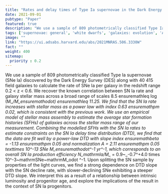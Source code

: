 ```yaml
---
title: "Rates and delay times of Type Ia supernovae in the Dark Energy Survey"
date: 2021-09-01
pubtype: "Paper"
featured: true
description: "We use a sample of 809 photometrically classified Type Ia supernovae (SNe Ia) discovered by the Dark Energy Survey (DES) along with 40 415 field galaxies to calculate the rate of SNe Ia per galaxy in the redshift range 0.2 < z < 0.6. We recover the known correlation between SN Ia rate and galaxy stellar mass across a broad range of scales 8.5 ensuremathleq log (M_*/M_ensuremathodot) ensuremathleq 11.25. We find that the SN Ia rate increases with stellar mass as a power law with index 0.63 ensuremathpm 0.02, which is consistent with the previous work. We use an empirical model of stellar mass assembly to estimate the average star formation histories (SFHs) of galaxies across the stellar mass range of our measurement. Combining the modelled SFHs with the SN Ia rates to estimate constraints on the SN Ia delay time distribution (DTD), we find that the data are fit well by a power-law DTD with slope index ensuremathbeta = -1.13 ensuremathpm 0.05 and normalization A = 2.11 ensuremathpm 0.05 texttimes 10^-13 SNe M_ensuremathodot^-1 yr^-1, which corresponds to an overall SN Ia production efficiency N_mathrmIa/M_* = 0.9~_-0.7^+4.0 times 10^-3~mathrmSNe~mathrmM_odot ^-1. Upon splitting the SN sample by properties of the light curves, we find a strong dependence on DTD slope with the SN decline rate, with slower-declining SNe exhibiting a steeper DTD slope. We interpret this as a result of a relationship between intrinsic luminosity and progenitor age, and explore the implications of the result in the context of SN Ia progenitors."
tags: ['supernovae: general', 'white dwarfs', 'galaxies: evolution', 'Astrophysics - Astrophysics of Galaxies', 'Astrophysics - Cosmology and Nongalactic Astrophysics', 'Astrophysics - High Energy Astrophysical Phenomena']
image: ""
link: "https://ui.adsabs.harvard.edu/abs/2021MNRAS.506.3330W"
fact: ""
weight: 400
sitemap:
  priority : 0.2
---
```


We use a sample of 809 photometrically classified Type Ia supernovae (SNe Ia) discovered by the Dark Energy Survey (DES) along with 40 415 field galaxies to calculate the rate of SNe Ia per galaxy in the redshift range 0.2 < z < 0.6. We recover the known correlation between SN Ia rate and galaxy stellar mass across a broad range of scales 8.5 ensuremathleq log (M_*/M_ensuremathodot) ensuremathleq 11.25. We find that the SN Ia rate increases with stellar mass as a power law with index 0.63 ensuremathpm 0.02, which is consistent with the previous work. We use an empirical model of stellar mass assembly to estimate the average star formation histories (SFHs) of galaxies across the stellar mass range of our measurement. Combining the modelled SFHs with the SN Ia rates to estimate constraints on the SN Ia delay time distribution (DTD), we find that the data are fit well by a power-law DTD with slope index ensuremathbeta = -1.13 ensuremathpm 0.05 and normalization A = 2.11 ensuremathpm 0.05 texttimes 10^-13 SNe M_ensuremathodot^-1 yr^-1, which corresponds to an overall SN Ia production efficiency N_mathrmIa/M_* = 0.9~_-0.7^+4.0 times 10^-3~mathrmSNe~mathrmM_odot ^-1. Upon splitting the SN sample by properties of the light curves, we find a strong dependence on DTD slope with the SN decline rate, with slower-declining SNe exhibiting a steeper DTD slope. We interpret this as a result of a relationship between intrinsic luminosity and progenitor age, and explore the implications of the result in the context of SN Ia progenitors.
